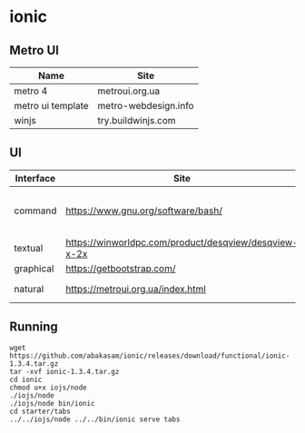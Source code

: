 # ionic

## Metro UI
Name | Site
-----|------
metro 4 | metroui.org.ua
metro ui template | metro-webdesign.info
winjs | try.buildwinjs.com

## UI
Interface | Site | Markingup
----------|------|-----------
command | https://www.gnu.org/software/bash/ | HTML3 plain text, text format only
textual | https://winworldpc.com/product/desqview/desqview-x-2x | HTML4 table 
graphical | https://getbootstrap.com/ | HTML5
natural | https://metroui.org.ua/index.html | HTML5 game 

## Running
```
wget https://github.com/abakasam/ionic/releases/download/functional/ionic-1.3.4.tar.gz
tar -xvf ionic-1.3.4.tar.gz
cd ionic
chmod u+x iojs/node
./iojs/node
./iojs/node bin/ionic
cd starter/tabs
../../iojs/node ../../bin/ionic serve tabs
```
